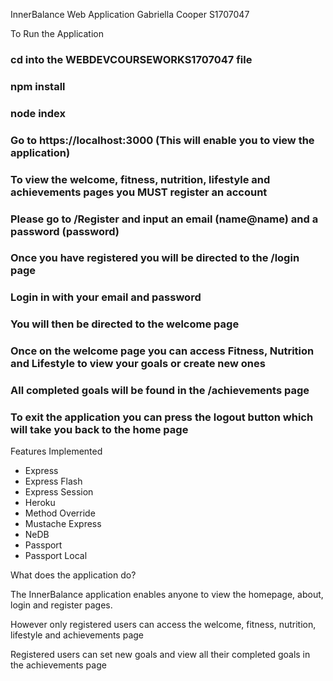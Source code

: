 InnerBalance Web Application
Gabriella Cooper S1707047

To Run the Application

### cd into the WEBDEVCOURSEWORKS1707047 file

### npm install

### node index

### Go to https://localhost:3000 (This will enable you to view the application)

### To view the welcome, fitness, nutrition, lifestyle and achievements pages you MUST register an account

### Please go to /Register and input an email (name@name) and a password (password)

### Once you have registered you will be directed to the /login page

### Login in with your email and password

### You will then be directed to the welcome page

### Once on the welcome page you can access Fitness, Nutrition and Lifestyle to view your goals or create new ones

### All completed goals will be found in the /achievements page

### To exit the application you can press the logout button which will take you back to the home page

Features Implemented

- Express
- Express Flash
- Express Session
- Heroku
- Method Override
- Mustache Express
- NeDB
- Passport
- Passport Local

What does the application do?

The InnerBalance application enables anyone to view the homepage, about, login and register pages.

However only registered users can access the welcome, fitness, nutrition, lifestyle and achievements page

Registered users can set new goals and view all their completed goals in the achievements page
